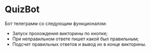 # QuizBot
Бот телеграмм со следующим функционалом:
- Запуск прохождения викторины по кнопке;
- При неправильном ответе пишет какой был правильным;
- Подсчет правильных ответов и вывод их в конце викторины.